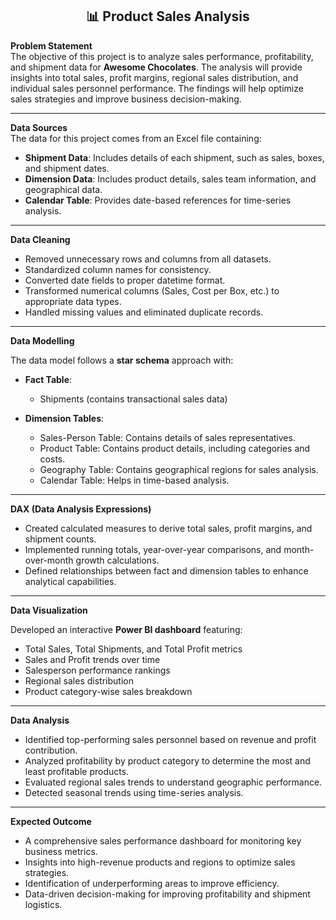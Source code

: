 <div align="center"> 

## 📊 Product Sales Analysis
</div>

**Problem Statement**  
The objective of this project is to analyze sales performance, profitability, and shipment data for **Awesome Chocolates**. The analysis will provide insights into total sales, profit margins, regional sales distribution, and individual sales personnel performance. The findings will help optimize sales strategies and improve business decision-making.

---

**Data Sources**  
The data for this project comes from an Excel file containing:

- **Shipment Data**: Includes details of each shipment, such as sales, boxes, and shipment dates.  
- **Dimension Data**: Includes product details, sales team information, and geographical data.  
- **Calendar Table**: Provides date-based references for time-series analysis.

---

**Data Cleaning**  

- Removed unnecessary rows and columns from all datasets.  
- Standardized column names for consistency.  
- Converted date fields to proper datetime format.  
- Transformed numerical columns (Sales, Cost per Box, etc.) to appropriate data types.  
- Handled missing values and eliminated duplicate records.

---

**Data Modelling**  

The data model follows a **star schema** approach with:

- **Fact Table**:  
  - Shipments (contains transactional sales data)

- **Dimension Tables**:  
  - Sales-Person Table: Contains details of sales representatives.  
  - Product Table: Contains product details, including categories and costs.  
  - Geography Table: Contains geographical regions for sales analysis.  
  - Calendar Table: Helps in time-based analysis.

---

**DAX (Data Analysis Expressions)**  

- Created calculated measures to derive total sales, profit margins, and shipment counts.  
- Implemented running totals, year-over-year comparisons, and month-over-month growth calculations.  
- Defined relationships between fact and dimension tables to enhance analytical capabilities.

---

**Data Visualization**  

Developed an interactive **Power BI dashboard** featuring:

- Total Sales, Total Shipments, and Total Profit metrics  
- Sales and Profit trends over time  
- Salesperson performance rankings  
- Regional sales distribution  
- Product category-wise sales breakdown

---

**Data Analysis**  

- Identified top-performing sales personnel based on revenue and profit contribution.  
- Analyzed profitability by product category to determine the most and least profitable products.  
- Evaluated regional sales trends to understand geographic performance.  
- Detected seasonal trends using time-series analysis.

---

**Expected Outcome**  

- A comprehensive sales performance dashboard for monitoring key business metrics.  
- Insights into high-revenue products and regions to optimize sales strategies.  
- Identification of underperforming areas to improve efficiency.  
- Data-driven decision-making for improving profitability and shipment logistics.
